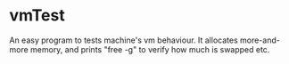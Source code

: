 # vmTest
An easy program to tests machine's vm behaviour.
It allocates more-and-more memory, and prints "free -g" to verify how much is swapped etc.
